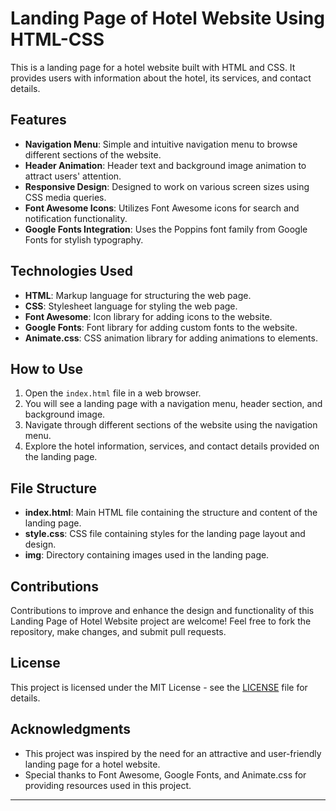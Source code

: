 # Landing Page of Hotel Website Using HTML-CSS

This is a landing page for a hotel website built with HTML and CSS. It provides users with information about the hotel, its services, and contact details.

## Features

- **Navigation Menu**: Simple and intuitive navigation menu to browse different sections of the website.
- **Header Animation**: Header text and background image animation to attract users' attention.
- **Responsive Design**: Designed to work on various screen sizes using CSS media queries.
- **Font Awesome Icons**: Utilizes Font Awesome icons for search and notification functionality.
- **Google Fonts Integration**: Uses the Poppins font family from Google Fonts for stylish typography.

## Technologies Used

- **HTML**: Markup language for structuring the web page.
- **CSS**: Stylesheet language for styling the web page.
- **Font Awesome**: Icon library for adding icons to the website.
- **Google Fonts**: Font library for adding custom fonts to the website.
- **Animate.css**: CSS animation library for adding animations to elements.

## How to Use

1. Open the `index.html` file in a web browser.
2. You will see a landing page with a navigation menu, header section, and background image.
3. Navigate through different sections of the website using the navigation menu.
4. Explore the hotel information, services, and contact details provided on the landing page.

## File Structure

- **index.html**: Main HTML file containing the structure and content of the landing page.
- **style.css**: CSS file containing styles for the landing page layout and design.
- **img**: Directory containing images used in the landing page.

## Contributions

Contributions to improve and enhance the design and functionality of this Landing Page of Hotel Website project are welcome! Feel free to fork the repository, make changes, and submit pull requests.

## License

This project is licensed under the MIT License - see the [LICENSE](LICENSE) file for details.

## Acknowledgments

- This project was inspired by the need for an attractive and user-friendly landing page for a hotel website.
- Special thanks to Font Awesome, Google Fonts, and Animate.css for providing resources used in this project.

---
